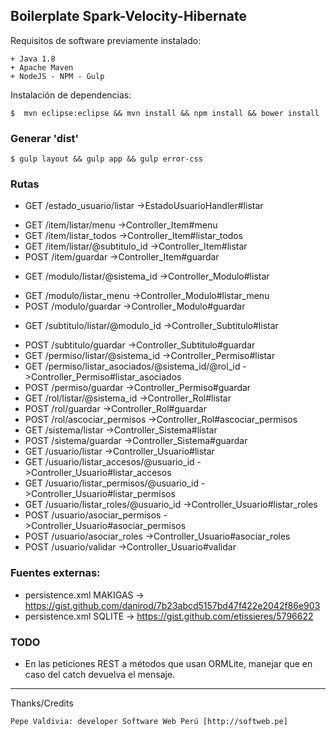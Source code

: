 ## Boilerplate Spark-Velocity-Hibernate

Requisitos de software previamente instalado:

	+ Java 1.8
	+ Apache Maven
	+ NodeJS - NPM - Gulp

Instalación de dependencias:

	$  mvn eclipse:eclipse && mvn install && npm install && bower install 

### Generar 'dist'
	
	$ gulp layout && gulp app && gulp error-css
	
### Rutas

+ GET /estado_usuario/listar ->EstadoUsuarioHandler#listar
- GET /item/listar/menu ->Controller_Item#menu
- GET /item/listar_todos ->Controller_Item#listar_todos
- GET /item/listar/@subtitulo_id ->Controller_Item#listar
- POST /item/guardar ->Controller_Item#guardar
+ GET /modulo/listar/@sistema_id ->Controller_Modulo#listar
- GET /modulo/listar_menu ->Controller_Modulo#listar_menu
- POST /modulo/guardar ->Controller_Modulo#guardar
+ GET /subtitulo/listar/@modulo_id ->Controller_Subtitulo#listar
- POST /subtitulo/guardar ->Controller_Subtitulo#guardar
- GET /permiso/listar/@sistema_id ->Controller_Permiso#listar
- GET /permiso/listar_asociados/@sistema_id/@rol_id ->Controller_Permiso#listar_asociados
- POST /permiso/guardar ->Controller_Permiso#guardar
- GET /rol/listar/@sistema_id ->Controller_Rol#listar
- POST /rol/guardar ->Controller_Rol#guardar
- POST /rol/ascociar_permisos ->Controller_Rol#ascociar_permisos
- GET /sistema/listar ->Controller_Sistema#listar
- POST /sistema/guardar ->Controller_Sistema#guardar
- GET /usuario/listar ->Controller_Usuario#listar
- GET /usuario/listar_accesos/@usuario_id ->Controller_Usuario#listar_accesos
- GET /usuario/listar_permisos/@usuario_id ->Controller_Usuario#listar_permisos
- GET /usuario/listar_roles/@usuario_id ->Controller_Usuario#listar_roles
- POST /usuario/asociar_permisos ->Controller_Usuario#asociar_permisos
- POST /usuario/asociar_roles ->Controller_Usuario#asociar_roles
- POST /usuario/validar ->Controller_Usuario#validar

### Fuentes externas:

+ persistence.xml MAKIGAS -> https://gist.github.com/danirod/7b23abcd5157bd47f422e2042f86e903
+ persistence.xml SQLITE -> https://gist.github.com/etissieres/5796622 

### TODO

+ En las peticiones REST a métodos que usan ORMLite, manejar que en caso del catch devuelva el mensaje.

---

 Thanks/Credits

    Pepe Valdivia: developer Software Web Perú [http://softweb.pe]